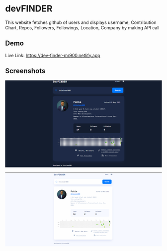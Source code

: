 # devFINDER


This website fetches github of users and displays username, Contribution Chart, Repos, Followers, Followings, Location, Company by making API call


## Demo

Live Link: https://dev-finder-mr900.netlify.app


## Screenshots

![App Screenshot](https://raw.githubusercontent.com/thisismr900/devFINDER/main/assets/Screenshot%20DarkMode.png)

![App Screenshot](https://raw.githubusercontent.com/thisismr900/devFINDER/main/assets/Screenshot-light-mode.png)

